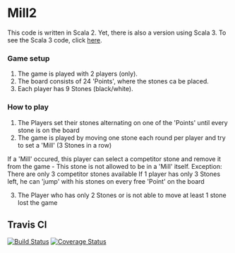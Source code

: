 # Mill2
This code is written in Scala 2. Yet, there is also a version using Scala 3.
To see the Scala 3 code, click [here](https://github.com/ScotSche/Mill3).

### Game setup
 1. The game is played with 2 players (only).
 2. The board consists of 24 'Points', where the stones ca be placed.
 3. Each player has 9 Stones (black/white).
  
 ### How to play
 1. The Players set their stones alternating on one of the 'Points' until every stone is on the board
 2. The game is played by moving one stone each round per player and try to set a 'Mill' (3 Stones in a row)
 
 If a 'Mill' occured, this player can select a competitor stone and remove it from the game - This stone is not allowed to be in a 'Mill' itself.
 Exception: There are only 3 competitor stones available
 If 1 player has only 3 Stones left, he can 'jump' with his stones on every free 'Point' on the board
 
 3. The Player who has only 2 Stones or is not able to move at least 1 stone lost the game


## Travis CI
[![Build Status](https://travis-ci.com/ScotSche/Mill2.svg?branch=origin%2Fdev)](https://travis-ci.com/ScotSche/Mill2)
[![Coverage Status](https://coveralls.io/repos/github/ScotSche/Mill2/badge.svg?branch=origin/dev)](https://coveralls.io/github/ScotSche/Mill2?branch=origin/dev)
